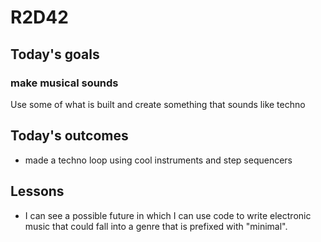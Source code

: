 # R2D42

## Today's goals
### make musical sounds
Use some of what is built and create something that sounds like techno

## Today's outcomes
- made a techno loop using cool instruments and step sequencers

## Lessons
- I can see a possible future in which I can use code to write electronic music that could fall into a genre that is prefixed with "minimal".


